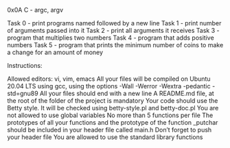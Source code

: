 0x0A C - argc, argv

Task 0 - print programs named followed by a new line
Task 1 - print number of arguments passed into it
Task 2 - print all arguments it receives
Task 3 - program that multiplies two numbers
Task 4 - program that adds positive numbers
Task 5 - program that prints the minimum number of coins to make a change for an amount of money


Instructions:

Allowed editors: vi, vim, emacs
All your files will be compiled on Ubuntu 20.04 LTS using gcc, using the options -Wall -Werror -Wextra -pedantic -std=gnu89
All your files should end with a new line
A README.md file, at the root of the folder of the project is mandatory
Your code should use the Betty style. It will be checked using betty-style.pl and betty-doc.pl
You are not allowed to use global variables
No more than 5 functions per file
The prototypes of all your functions and the prototype of the function _putchar should be included in your header file called main.h
Don’t forget to push your header file
You are allowed to use the standard library functions
